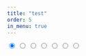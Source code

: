```yaml
---
title: "test"
order: 5
in_menu: true
---
```

<input type="radio" name="color" class="purple" checked />
<input type="radio" name="color" class="blue" />
<input type="radio" name="color" class="green" />
<input type="radio" name="color" class="red" />
<input type="radio" name="color" class="orange" />
<input type="radio" name="color" class="yellow" />
<input type="radio" name="color" class="silver" />
<div id="wrapper">
  <div class="screen"></div>
  <div class="screen"></div>
  <div class="screen"></div>
  <div class="screen"></div>
  <div class="screen"></div>
  <div class="screen"></div>
  <div class="screen"></div>
  <div class="screen"></div>
  <div class="screen"></div>
  <div class="screen"></div>
  <div class="screen"></div>
  <div class="screen"></div>
  <div class="screen"></div>
  <div class="screen"></div>
  <div class="screen"></div>
  <div class="screen"></div>
  <div class="standWrapper">
    <div class="stand"></div>
    <div class="stand"></div>
    <div class="front"></div>
    <div class="back"></div>
    <div class="top"></div>
    <div class="bottom"></div>
  </div>
</div> 